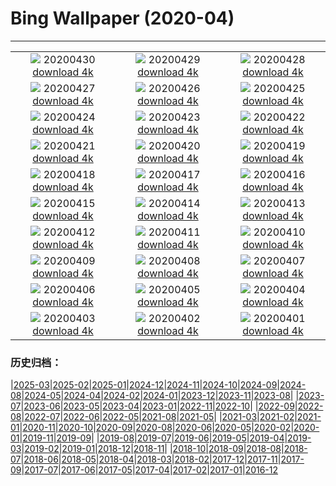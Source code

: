 # Bing Wallpaper (2020-04)
**************
| | | |
| :----: | :----: | :----: |
| ![](https://www.bing.com/th?id=OHR.ArcticRedpoll_EN-US5881398714_1920x1080.jpg) 20200430 [download 4k](https://www.bing.com/th?id=OHR.ArcticRedpoll_EN-US5881398714_UHD.jpg) | ![](https://www.bing.com/th?id=OHR.PalouseSpring_EN-US5686949948_1920x1080.jpg) 20200429 [download 4k](https://www.bing.com/th?id=OHR.PalouseSpring_EN-US5686949948_UHD.jpg) | ![](https://www.bing.com/th?id=OHR.SalisburyCathedral_EN-US5389036397_1920x1080.jpg) 20200428 [download 4k](https://www.bing.com/th?id=OHR.SalisburyCathedral_EN-US5389036397_UHD.jpg) |
| ![](https://www.bing.com/th?id=OHR.SouthAmericanTapir_EN-US5286179280_1920x1080.jpg) 20200427 [download 4k](https://www.bing.com/th?id=OHR.SouthAmericanTapir_EN-US5286179280_UHD.jpg) | ![](https://www.bing.com/th?id=OHR.RubySunset_EN-US0913610079_1920x1080.jpg) 20200426 [download 4k](https://www.bing.com/th?id=OHR.RubySunset_EN-US0913610079_UHD.jpg) | ![](https://www.bing.com/th?id=OHR.FalklandRockhoppers_EN-US0783607730_1920x1080.jpg) 20200425 [download 4k](https://www.bing.com/th?id=OHR.FalklandRockhoppers_EN-US0783607730_UHD.jpg) |
| ![](https://www.bing.com/th?id=OHR.MegellanicCloud_EN-US0392587311_1920x1080.jpg) 20200424 [download 4k](https://www.bing.com/th?id=OHR.MegellanicCloud_EN-US0392587311_UHD.jpg) | ![](https://www.bing.com/th?id=OHR.KingEider_EN-US7654847363_1920x1080.jpg) 20200423 [download 4k](https://www.bing.com/th?id=OHR.KingEider_EN-US7654847363_UHD.jpg) | ![](https://www.bing.com/th?id=OHR.KauriTree_EN-US7535687512_1920x1080.jpg) 20200422 [download 4k](https://www.bing.com/th?id=OHR.KauriTree_EN-US7535687512_UHD.jpg) |
| ![](https://www.bing.com/th?id=OHR.GPS_EN-US1004072291_1920x1080.jpg) 20200421 [download 4k](https://www.bing.com/th?id=OHR.GPS_EN-US1004072291_UHD.jpg) | ![](https://www.bing.com/th?id=OHR.GardenHolland_EN-US6082654561_1920x1080.jpg) 20200420 [download 4k](https://www.bing.com/th?id=OHR.GardenHolland_EN-US6082654561_UHD.jpg) | ![](https://www.bing.com/th?id=OHR.NeistPoint_EN-US7359967278_1920x1080.jpg) 20200419 [download 4k](https://www.bing.com/th?id=OHR.NeistPoint_EN-US7359967278_UHD.jpg) |
| ![](https://www.bing.com/th?id=OHR.VernalFalls_EN-US7280300409_1920x1080.jpg) 20200418 [download 4k](https://www.bing.com/th?id=OHR.VernalFalls_EN-US7280300409_UHD.jpg) | ![](https://www.bing.com/th?id=OHR.AlgonquinGrouse_EN-US8719024446_1920x1080.jpg) 20200417 [download 4k](https://www.bing.com/th?id=OHR.AlgonquinGrouse_EN-US8719024446_UHD.jpg) | ![](https://www.bing.com/th?id=OHR.NBNMSipapu_EN-US7081783490_1920x1080.jpg) 20200416 [download 4k](https://www.bing.com/th?id=OHR.NBNMSipapu_EN-US7081783490_UHD.jpg) |
| ![](https://www.bing.com/th?id=OHR.FataMorgana_EN-US6912310006_1920x1080.jpg) 20200415 [download 4k](https://www.bing.com/th?id=OHR.FataMorgana_EN-US6912310006_UHD.jpg) | ![](https://www.bing.com/th?id=OHR.BWFlipper_EN-US6781394552_1920x1080.jpg) 20200414 [download 4k](https://www.bing.com/th?id=OHR.BWFlipper_EN-US6781394552_UHD.jpg) | ![](https://www.bing.com/th?id=OHR.WatChaloem_EN-US6655091903_1920x1080.jpg) 20200413 [download 4k](https://www.bing.com/th?id=OHR.WatChaloem_EN-US6655091903_UHD.jpg) |
| ![](https://www.bing.com/th?id=OHR.EuropeanRabbitGreeting_EN-US6522640634_1920x1080.jpg) 20200412 [download 4k](https://www.bing.com/th?id=OHR.EuropeanRabbitGreeting_EN-US6522640634_UHD.jpg) | ![](https://www.bing.com/th?id=OHR.USSDRUM_EN-US6342955990_1920x1080.jpg) 20200411 [download 4k](https://www.bing.com/th?id=OHR.USSDRUM_EN-US6342955990_UHD.jpg) | ![](https://www.bing.com/th?id=OHR.SpiritSiblings_EN-US6114755924_1920x1080.jpg) 20200410 [download 4k](https://www.bing.com/th?id=OHR.SpiritSiblings_EN-US6114755924_UHD.jpg) |
| ![](https://www.bing.com/th?id=OHR.UnicornoftheSea_EN-US2782700254_1920x1080.jpg) 20200409 [download 4k](https://www.bing.com/th?id=OHR.UnicornoftheSea_EN-US2782700254_UHD.jpg) | ![](https://www.bing.com/th?id=OHR.SantoriniAerial_EN-US2668882319_1920x1080.jpg) 20200408 [download 4k](https://www.bing.com/th?id=OHR.SantoriniAerial_EN-US2668882319_UHD.jpg) | ![](https://www.bing.com/th?id=OHR.PinkMoon_EN-US2450317197_1920x1080.jpg) 20200407 [download 4k](https://www.bing.com/th?id=OHR.PinkMoon_EN-US2450317197_UHD.jpg) |
| ![](https://www.bing.com/th?id=OHR.CastleDay_EN-US2318801501_1920x1080.jpg) 20200406 [download 4k](https://www.bing.com/th?id=OHR.CastleDay_EN-US2318801501_UHD.jpg) | ![](https://www.bing.com/th?id=OHR.KissimmeeFrog_EN-US2219789542_1920x1080.jpg) 20200405 [download 4k](https://www.bing.com/th?id=OHR.KissimmeeFrog_EN-US2219789542_UHD.jpg) | ![](https://www.bing.com/th?id=OHR.Pronghorn_EN-US2087267252_1920x1080.jpg) 20200404 [download 4k](https://www.bing.com/th?id=OHR.Pronghorn_EN-US2087267252_UHD.jpg) |
| ![](https://www.bing.com/th?id=OHR.PlaceofRainbows_EN-US1936881347_1920x1080.jpg) 20200403 [download 4k](https://www.bing.com/th?id=OHR.PlaceofRainbows_EN-US1936881347_UHD.jpg) | ![](https://www.bing.com/th?id=OHR.PascuaFlorida_EN-US1819624171_1920x1080.jpg) 20200402 [download 4k](https://www.bing.com/th?id=OHR.PascuaFlorida_EN-US1819624171_UHD.jpg) | ![](https://www.bing.com/th?id=OHR.CensusDay_EN-US9512023842_1920x1080.jpg) 20200401 [download 4k](https://www.bing.com/th?id=OHR.CensusDay_EN-US9512023842_UHD.jpg) |

### 历史归档：

|[2025-03](bing/2025-03/2025-03.md)|[2025-02](bing/2025-02/2025-02.md)|[2025-01](bing/2025-01/2025-01.md)|[2024-12](bing/2024-12/2024-12.md)|[2024-11](bing/2024-11/2024-11.md)|[2024-10](bing/2024-10/2024-10.md)|[2024-09](bing/2024-09/2024-09.md)|[2024-08](bing/2024-08/2024-08.md)|[2024-05](bing/2024-05/2024-05.md)|[2024-04](bing/2024-04/2024-04.md)|[2024-02](bing/2024-02/2024-02.md)|[2024-01](bing/2024-01/2024-01.md)|[2023-12](bing/2023-12/2023-12.md)|[2023-11](bing/2023-11/2023-11.md)|[2023-08](bing/2023-08/2023-08.md)|
|[2023-07](bing/2023-07/2023-07.md)|[2023-06](bing/2023-06/2023-06.md)|[2023-05](bing/2023-05/2023-05.md)|[2023-04](bing/2023-04/2023-04.md)|[2023-01](bing/2023-01/2023-01.md)|[2022-11](bing/2022-11/2022-11.md)|[2022-10](bing/2022-10/2022-10.md)|
|[2022-09](bing/2022-09/2022-09.md)|[2022-08](bing/2022-08/2022-08.md)|[2022-07](bing/2022-07/2022-07.md)|[2022-06](bing/2022-06/2022-06.md)|[2022-05](bing/2022-05/2022-05.md)|[2021-08](bing/2021-08/2021-08.md)|[2021-05](bing/2021-05/2021-05.md)|
|[2021-03](bing/2021-03/2021-03.md)|[2021-02](bing/2021-02/2021-02.md)|[2021-01](bing/2021-01/2021-01.md)|[2020-11](bing/2020-11/2020-11.md)|[2020-10](bing/2020-10/2020-10.md)|[2020-09](bing/2020-09/2020-09.md)|[2020-08](bing/2020-08/2020-08.md)|[2020-06](bing/2020-06/2020-06.md)|[2020-05](bing/2020-05/2020-05.md)|[2020-02](bing/2020-02/2020-02.md)|[2020-01](bing/2020-01/2020-01.md)|[2019-11](bing/2019-11/2019-11.md)|[2019-09](bing/2019-09/2019-09.md)|
|[2019-08](bing/2019-08/2019-08.md)|[2019-07](bing/2019-07/2019-07.md)|[2019-06](bing/2019-06/2019-06.md)|[2019-05](bing/2019-05/2019-05.md)|[2019-04](bing/2019-04/2019-04.md)|[2019-03](bing/2019-03/2019-03.md)|[2019-02](bing/2019-02/2019-02.md)|[2019-01](bing/2019-01/2019-01.md)|[2018-12](bing/2018-12/2018-12.md)|[2018-11](bing/2018-11/2018-11.md)|
|[2018-10](bing/2018-10/2018-10.md)|[2018-09](bing/2018-09/2018-09.md)|[2018-08](bing/2018-08/2018-08.md)|[2018-07](bing/2018-07/2018-07.md)|[2018-06](bing/2018-06/2018-06.md)|[2018-05](bing/2018-05/2018-05.md)|[2018-04](bing/2018-04/2018-04.md)|[2018-03](bing/2018-03/2018-03.md)|[2018-02](bing/2018-02/2018-02.md)|[2017-12](bing/2017-12/2017-12.md)|[2017-11](bing/2017-11/2017-11.md)|[2017-09](bing/2017-09/2017-09.md)|[2017-07](bing/2017-07/2017-07.md)|[2017-06](bing/2017-06/2017-06.md)|[2017-05](bing/2017-05/2017-05.md)|[2017-04](bing/2017-04/2017-04.md)|[2017-02](bing/2017-02/2017-02.md)|[2017-01](bing/2017-01/2017-01.md)|[2016-12](bing/2016-12/2016-12.md)